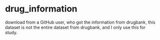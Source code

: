 # drug_information
download from a GitHub user, who got the information from drugbank, this dataset is not the entire dataset from drugbank, and I only use this for study.

